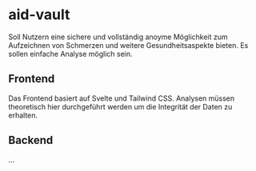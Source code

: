 # aid-vault
Soll Nutzern eine sichere und vollständig anoyme Möglichkeit zum Aufzeichnen von Schmerzen und weitere Gesundheitsaspekte bieten. Es sollen einfache Analyse möglich sein.

## Frontend
Das Frontend basiert auf Svelte und Tailwind CSS. Analysen müssen theoretisch hier durchgeführt werden um die Integrität der Daten zu erhalten.

## Backend
...

